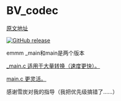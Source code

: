 # BV_codec

[原文地址](https://www.zhihu.com/question/381784377/answer/1099438784)

[![GitHub release](https://img.shields.io/github/release/poly000/BV_codec.svg)]()

emmm _main和main是两个版本

[_main.c 适用于大量转换（速度更快）。](_main.c)

[main.c 更灵活。](main.c) 

感谢雪炭对我的指导（我把优先级搞错了……）

